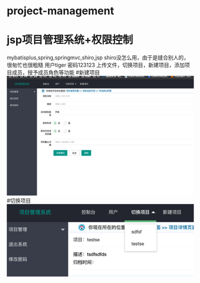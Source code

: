 # project-management
# jsp项目管理系统+权限控制

mybatisplus,spring,springmvc,shiro,jsp
shiro没怎么用，由于是缝合别人的，很匆忙也很粗糙
用户tiger 密码123123
上传文件，切换项目，新建项目，添加项目成员，授予成员角色等功能
#新建项目
![alt](./pic/img.png)
#切换项目
![alt](./pic/img_1.png)
